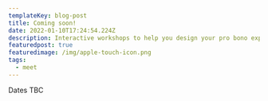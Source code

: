 ```yaml
---
templateKey: blog-post
title: Coming soon!
date: 2022-01-10T17:24:54.224Z
description: Interactive workshops to help you design your pro bono experience
featuredpost: true
featuredimage: /img/apple-touch-icon.png
tags:
  - meet
---
```

Dates TBC